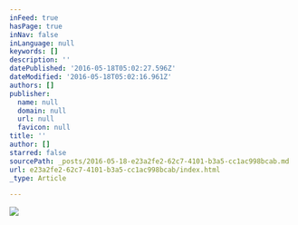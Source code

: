 ```yaml
---
inFeed: true
hasPage: true
inNav: false
inLanguage: null
keywords: []
description: ''
datePublished: '2016-05-18T05:02:27.596Z'
dateModified: '2016-05-18T05:02:16.961Z'
authors: []
publisher:
  name: null
  domain: null
  url: null
  favicon: null
title: ''
author: []
starred: false
sourcePath: _posts/2016-05-18-e23a2fe2-62c7-4101-b3a5-cc1ac998bcab.md
url: e23a2fe2-62c7-4101-b3a5-cc1ac998bcab/index.html
_type: Article

---
```

![](https://the-grid-user-content.s3-us-west-2.amazonaws.com/60aff904-d368-4427-a7e8-6ff4aec20bb9.jpg)